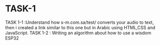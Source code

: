 # TASK-1
TASK 1-1 :Understand how s-m.com.sa/test/ converts your audio to text, then i created a link similar to this one but in Arabic using HTML,CSS and JavaScript.
TASK 1-2 :  Writing an algorithm about how to use a wisdom ESP32 
